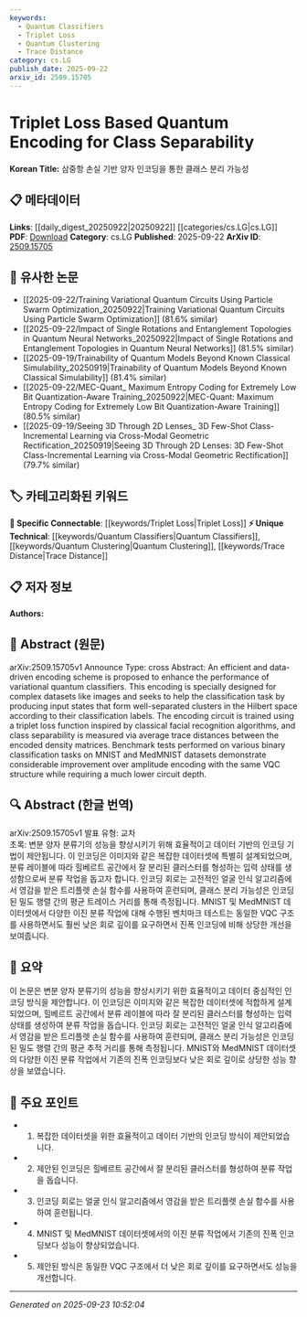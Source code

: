 ```yaml
---
keywords:
  - Quantum Classifiers
  - Triplet Loss
  - Quantum Clustering
  - Trace Distance
category: cs.LG
publish_date: 2025-09-22
arxiv_id: 2509.15705
---
```


<!-- KEYWORD_LINKING_METADATA:
{
  "processed_timestamp": "2025-09-23T10:52:04.291414",
  "vocabulary_version": "1.0",
  "selected_keywords": [
    "Quantum Classifiers",
    "Triplet Loss",
    "Quantum Clustering",
    "Trace Distance"
  ],
  "rejected_keywords": [],
  "similarity_scores": {
    "Quantum Classifiers": 0.8,
    "Triplet Loss": 0.75,
    "Quantum Clustering": 0.7,
    "Trace Distance": 0.6
  },
  "extraction_method": "AI_prompt_based",
  "budget_applied": true,
  "candidates_json": {
    "candidates": [
      {
        "surface": "Variational Quantum Classifiers",
        "canonical": "Quantum Classifiers",
        "aliases": [
          "VQC",
          "Variational Quantum Circuit Classifiers"
        ],
        "category": "unique_technical",
        "rationale": "This term represents a specific application of quantum computing in classification tasks, which is central to the paper's contribution.",
        "novelty_score": 0.7,
        "connectivity_score": 0.65,
        "specificity_score": 0.85,
        "link_intent_score": 0.8
      },
      {
        "surface": "Triplet Loss Function",
        "canonical": "Triplet Loss",
        "aliases": [
          "Triplet Loss Function"
        ],
        "category": "specific_connectable",
        "rationale": "Triplet Loss is a key technique borrowed from classical machine learning, providing a bridge between quantum and classical methods.",
        "novelty_score": 0.55,
        "connectivity_score": 0.7,
        "specificity_score": 0.8,
        "link_intent_score": 0.75
      },
      {
        "surface": "Hilbert Space Clustering",
        "canonical": "Quantum Clustering",
        "aliases": [
          "Hilbert Space Clustering"
        ],
        "category": "unique_technical",
        "rationale": "This concept is novel in the context of quantum computing, focusing on clustering in Hilbert space, which is crucial for class separability.",
        "novelty_score": 0.8,
        "connectivity_score": 0.6,
        "specificity_score": 0.9,
        "link_intent_score": 0.7
      },
      {
        "surface": "Average Trace Distances",
        "canonical": "Trace Distance",
        "aliases": [
          "Average Trace Distances"
        ],
        "category": "unique_technical",
        "rationale": "Trace Distance is a specific metric used in quantum computing to measure class separability, enhancing the paper's technical depth.",
        "novelty_score": 0.65,
        "connectivity_score": 0.55,
        "specificity_score": 0.85,
        "link_intent_score": 0.6
      }
    ],
    "ban_list_suggestions": [
      "encoding scheme",
      "classification task",
      "circuit depth"
    ]
  },
  "decisions": [
    {
      "candidate_surface": "Variational Quantum Classifiers",
      "resolved_canonical": "Quantum Classifiers",
      "decision": "linked",
      "scores": {
        "novelty": 0.7,
        "connectivity": 0.65,
        "specificity": 0.85,
        "link_intent": 0.8
      }
    },
    {
      "candidate_surface": "Triplet Loss Function",
      "resolved_canonical": "Triplet Loss",
      "decision": "linked",
      "scores": {
        "novelty": 0.55,
        "connectivity": 0.7,
        "specificity": 0.8,
        "link_intent": 0.75
      }
    },
    {
      "candidate_surface": "Hilbert Space Clustering",
      "resolved_canonical": "Quantum Clustering",
      "decision": "linked",
      "scores": {
        "novelty": 0.8,
        "connectivity": 0.6,
        "specificity": 0.9,
        "link_intent": 0.7
      }
    },
    {
      "candidate_surface": "Average Trace Distances",
      "resolved_canonical": "Trace Distance",
      "decision": "linked",
      "scores": {
        "novelty": 0.65,
        "connectivity": 0.55,
        "specificity": 0.85,
        "link_intent": 0.6
      }
    }
  ]
}
-->

# Triplet Loss Based Quantum Encoding for Class Separability

**Korean Title:** 삼중항 손실 기반 양자 인코딩을 통한 클래스 분리 가능성

## 📋 메타데이터

**Links**: [[daily_digest_20250922|20250922]] [[categories/cs.LG|cs.LG]]
**PDF**: [Download](https://arxiv.org/pdf/2509.15705.pdf)
**Category**: cs.LG
**Published**: 2025-09-22
**ArXiv ID**: [2509.15705](https://arxiv.org/abs/2509.15705)

## 🔗 유사한 논문
- [[2025-09-22/Training Variational Quantum Circuits Using Particle Swarm Optimization_20250922|Training Variational Quantum Circuits Using Particle Swarm Optimization]] (81.6% similar)
- [[2025-09-22/Impact of Single Rotations and Entanglement Topologies in Quantum Neural Networks_20250922|Impact of Single Rotations and Entanglement Topologies in Quantum Neural Networks]] (81.5% similar)
- [[2025-09-19/Trainability of Quantum Models Beyond Known Classical Simulability_20250919|Trainability of Quantum Models Beyond Known Classical Simulability]] (81.4% similar)
- [[2025-09-22/MEC-Quant_ Maximum Entropy Coding for Extremely Low Bit Quantization-Aware Training_20250922|MEC-Quant: Maximum Entropy Coding for Extremely Low Bit Quantization-Aware Training]] (80.5% similar)
- [[2025-09-19/Seeing 3D Through 2D Lenses_ 3D Few-Shot Class-Incremental Learning via Cross-Modal Geometric Rectification_20250919|Seeing 3D Through 2D Lenses: 3D Few-Shot Class-Incremental Learning via Cross-Modal Geometric Rectification]] (79.7% similar)

## 🏷️ 카테고리화된 키워드
**🔗 Specific Connectable**: [[keywords/Triplet Loss|Triplet Loss]]
**⚡ Unique Technical**: [[keywords/Quantum Classifiers|Quantum Classifiers]], [[keywords/Quantum Clustering|Quantum Clustering]], [[keywords/Trace Distance|Trace Distance]]

## 📋 저자 정보

**Authors:** 

## 📄 Abstract (원문)

arXiv:2509.15705v1 Announce Type: cross 
Abstract: An efficient and data-driven encoding scheme is proposed to enhance the performance of variational quantum classifiers. This encoding is specially designed for complex datasets like images and seeks to help the classification task by producing input states that form well-separated clusters in the Hilbert space according to their classification labels. The encoding circuit is trained using a triplet loss function inspired by classical facial recognition algorithms, and class separability is measured via average trace distances between the encoded density matrices. Benchmark tests performed on various binary classification tasks on MNIST and MedMNIST datasets demonstrate considerable improvement over amplitude encoding with the same VQC structure while requiring a much lower circuit depth.

## 🔍 Abstract (한글 번역)

arXiv:2509.15705v1 발표 유형: 교차  
초록: 변분 양자 분류기의 성능을 향상시키기 위해 효율적이고 데이터 기반의 인코딩 기법이 제안됩니다. 이 인코딩은 이미지와 같은 복잡한 데이터셋에 특별히 설계되었으며, 분류 레이블에 따라 힐베르트 공간에서 잘 분리된 클러스터를 형성하는 입력 상태를 생성함으로써 분류 작업을 돕고자 합니다. 인코딩 회로는 고전적인 얼굴 인식 알고리즘에서 영감을 받은 트리플렛 손실 함수를 사용하여 훈련되며, 클래스 분리 가능성은 인코딩된 밀도 행렬 간의 평균 트레이스 거리를 통해 측정됩니다. MNIST 및 MedMNIST 데이터셋에서 다양한 이진 분류 작업에 대해 수행된 벤치마크 테스트는 동일한 VQC 구조를 사용하면서도 훨씬 낮은 회로 깊이를 요구하면서 진폭 인코딩에 비해 상당한 개선을 보여줍니다.

## 📝 요약

이 논문은 변분 양자 분류기의 성능을 향상시키기 위한 효율적이고 데이터 중심적인 인코딩 방식을 제안합니다. 이 인코딩은 이미지와 같은 복잡한 데이터셋에 적합하게 설계되었으며, 힐베르트 공간에서 분류 레이블에 따라 잘 분리된 클러스터를 형성하는 입력 상태를 생성하여 분류 작업을 돕습니다. 인코딩 회로는 고전적인 얼굴 인식 알고리즘에서 영감을 받은 트리플렛 손실 함수를 사용하여 훈련되며, 클래스 분리 가능성은 인코딩된 밀도 행렬 간의 평균 추적 거리를 통해 측정됩니다. MNIST와 MedMNIST 데이터셋의 다양한 이진 분류 작업에서 기존의 진폭 인코딩보다 낮은 회로 깊이로 상당한 성능 향상을 보였습니다.

## 🎯 주요 포인트

- 1. 복잡한 데이터셋을 위한 효율적이고 데이터 기반의 인코딩 방식이 제안되었습니다.
- 2. 제안된 인코딩은 힐베르트 공간에서 잘 분리된 클러스터를 형성하여 분류 작업을 돕습니다.
- 3. 인코딩 회로는 얼굴 인식 알고리즘에서 영감을 받은 트리플렛 손실 함수를 사용하여 훈련됩니다.
- 4. MNIST 및 MedMNIST 데이터셋에서의 이진 분류 작업에서 기존의 진폭 인코딩보다 성능이 향상되었습니다.
- 5. 제안된 방식은 동일한 VQC 구조에서 더 낮은 회로 깊이를 요구하면서도 성능을 개선합니다.


---

*Generated on 2025-09-23 10:52:04*